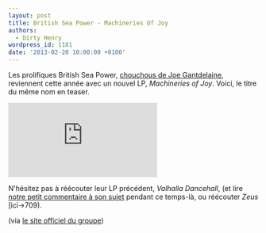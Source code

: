 ```yaml
---
layout: post
title: British Sea Power - Machineries Of Joy
authors:
  - Dirty Henry
wordpress_id: 1181
date: '2013-02-20 10:00:00 +0100'
---
```

Les prolifiques British Sea Power, [chouchous de Joe Gantdelaine](928), reviennent cette année avec un nouvel LP, *Machineries of Joy*. Voici, le titre du même nom en teaser.

<div style="max-width:560px;">
<iframe src="http://www.youtube.com/embed/9ZXqDholIzg" frameborder="0" allowfullscreen></iframe>
</div>

N'hésitez pas à réécouter leur LP précédent, *Valhalla Dancehall*, (et lire [notre petit commentaire à son sujet](961]) pendant ce temps-là, ou réécouter *Zeus* [ici->709).

(via [le site officiel du groupe](http://www.britishseapower.co.uk/))
